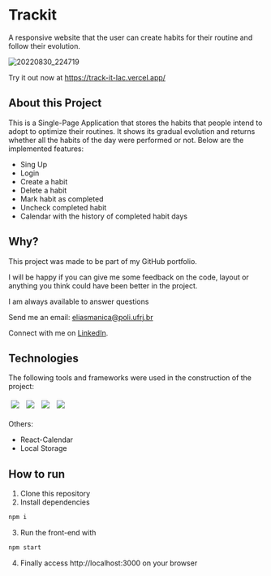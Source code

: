 # Trackit

A responsive website that the user can create habits for their routine and follow their evolution.

![20220830_224719](https://user-images.githubusercontent.com/103606213/187574864-47b5022c-5a1f-446d-aa96-bcb31e346530.gif)

Try it out now at https://track-it-lac.vercel.app/

## About this Project

This is a Single-Page Application that stores the habits that people intend to adopt to optimize their routines. It shows its gradual evolution and returns whether all the habits of the day were performed or not. Below are the implemented features:

- Sing Up
- Login
- Create a habit
- Delete a habit
- Mark habit as completed
- Uncheck completed habit
- Calendar with the history of completed habit days

## Why?

This project was made to be part of my GitHub portfolio.

I will be happy if you can give me some feedback on the code, layout or anything you think could have been better in the project.

I am always available to answer questions

Send me an email: eliasmanica@poli.ufrj.br

Connect with me on [LinkedIn](https://www.linkedin.com/in/eliasmanica/).

## Technologies
The following tools and frameworks were used in the construction of the project:<br>
<p>
  <img style='margin: 5px;' src='https://img.shields.io/badge/React-20232A?style=for-the-badge&logo=react&logoColor=61DAFB'>
  <img style='margin: 5px;' src='https://img.shields.io/badge/React_Router-CA4245?style=for-the-badge&logo=react-router&logoColor=white'>
  <img style='margin: 5px;' src='https://img.shields.io/badge/styled--components-DB7093?style=for-the-badge&logo=styled-components&logoColor=white'>
  <img style='margin: 5px;' src='https://img.shields.io/badge/axios%20-%2320232a.svg?&style=for-the-badge&color=informational'>
</p>
Others:<br>

- React-Calendar
- Local Storage

## How to run

1. Clone this repository
1. Install dependencies
```bash
npm i
```
3. Run the front-end with
```bash
npm start
```
4. Finally access http://localhost:3000 on your browser
